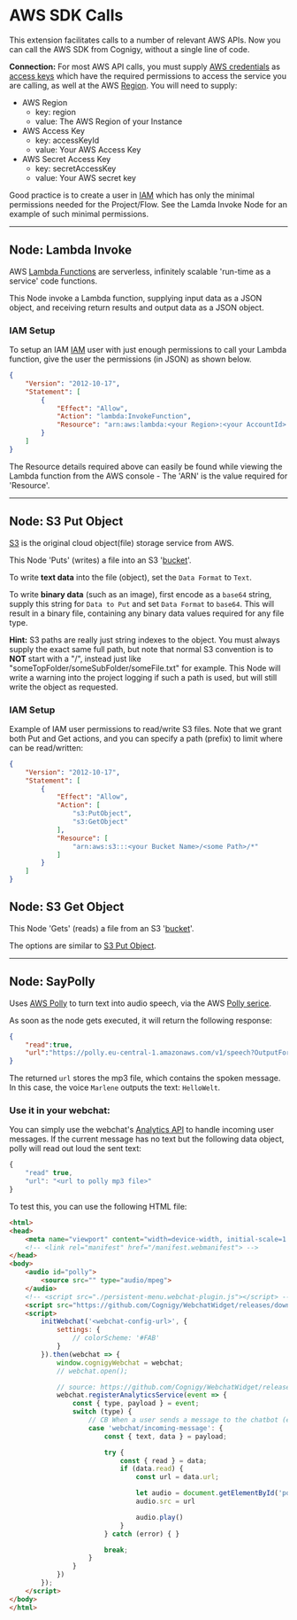 # AWS SDK Calls

This extension facilitates calls to a number of relevant AWS APIs. Now you can call the AWS SDK from Cognigy, without a single line of code.

**Connection:**
For most AWS API calls, you must supply [AWS credentials](https://docs.aws.amazon.com/general/latest/gr/aws-security-credentials.html) as [access keys](https://docs.aws.amazon.com/general/latest/gr/aws-access-keys-best-practices.html) which have the required permissions to access the service you are calling, as well at the AWS [Region](https://aws.amazon.com/about-aws/global-infrastructure/regions_az/#Regions).
You will need to supply:
- AWS Region
    - key: region
    - value: The AWS Region of your Instance
- AWS Access Key
    - key: accessKeyId
    - value: Your AWS Access Key
- AWS Secret Access Key
    - key: secretAccessKey
    - value: Your AWS secret key

Good practice is to create a user in [IAM](https://console.aws.amazon.com/iam) which has only the minimal permissions needed for the Project/Flow. See the Lamda Invoke Node for an example of such minimal permissions.

----
## Node: Lambda Invoke
AWS [Lambda Functions](https://aws.amazon.com/lambda) are serverless, infinitely scalable 'run-time as a service' code functions.

This Node invoke a Lambda function, supplying input data as a JSON object, and receiving return results and output data as a JSON object.

### IAM Setup
To setup an IAM [IAM](https://console.aws.amazon.com/iam) user with just enough permissions to call your Lambda function, give the user the permissions (in JSON) as shown below.
```json
{
    "Version": "2012-10-17",
    "Statement": [
        {
            "Effect": "Allow",
            "Action": "lambda:InvokeFunction",
            "Resource": "arn:aws:lambda:<your Region>:<your AccountId>:function:<your Function Name"
        }
    ]
}
```
The Resource details required above can easily be found while viewing the Lambda function from the AWS console - The 'ARN' is the value required for 'Resource'.

----
## Node: S3 Put Object
[S3](https://aws.amazon.com/s3) is the original cloud object(file) storage service from AWS.

This Node 'Puts' (writes) a file into an S3 '[bucket](https://docs.aws.amazon.com/AmazonS3/latest/dev/UsingBucket.html)'.

To write **text data** into the file (object), set the `Data Format` to `Text`.

To write **binary data** (such as an image), first encode as a `base64` string, supply this string for `Data to Put` and set `Data Format` to `base64`. This will result in a binary file, containing any binary data values required for any file type.

**Hint:** S3 paths are really just string indexes to the object. You must always supply the exact same full path, but note that normal S3 convention is to **NOT** start with a "/", instead just like "someTopFolder/someSubFolder/someFile.txt" for example. This Node will write a warning into the project logging if such a path is used, but will still write the object as requested.

### IAM Setup
Example of IAM user permissions to read/write S3 files. Note that we grant both Put and Get actions, and you can specify a path (prefix) to limit where can be read/written:
```json
{
    "Version": "2012-10-17",
    "Statement": [
        {
            "Effect": "Allow",
            "Action": [
                "s3:PutObject",
                "s3:GetObject"
            ],
            "Resource": [
                "arn:aws:s3:::<your Bucket Name>/<some Path>/*"
            ]
        }
    ]
}
```

## Node: S3 Get Object
This Node 'Gets' (reads) a file from an S3 '[bucket](https://docs.aws.amazon.com/AmazonS3/latest/dev/UsingBucket.html)'.

The options are similar to [S3 Put Object](#Node-S3-Put-Object).

----
## Node: SayPolly

Uses [AWS Polly](https://aws.amazon.com/polly/) to turn text into audio speech, via the AWS [Polly serice](https://docs.aws.amazon.com/polly/index.html).

As soon as the node gets executed, it will return the following response: 
```json
{
    "read":true,
    "url":"https://polly.eu-central-1.amazonaws.com/v1/speech?OutputFormat=mp3&SampleRate=8000&Text=HalloWelt&TextType=text&VoiceId=Marlene&X-Amz-Algorithm=AWS4-HMAC-SHA256&X-Amz-Credential=...%2Feu-central-1%2Fpolly%2Faws4_request&X-Amz-Date=20200123T084453Z&X-Amz-Expires=3600&X-Amz-Signature=...&X-Amz-SignedHeaders=host"
}
```
The returned `url` stores the mp3 file, which contains the spoken message. In this case, the voice `Marlene` outputs the text: `HelloWelt`.

### Use it in your webchat:

You can simply use the webchat's [Analytics API](https://github.com/Cognigy/WebchatWidget/blob/feature/6640-improve-webchat-documentation/docs/analytics-api.md) to handle incoming user messages. If the current message has no text but the following data object, polly will read out loud the sent text:
```javascript
{
    "read" true,
    "url": "<url to polly mp3 file>"
}
```
To test this, you can use the following HTML file:
```html
<html>
<head>
    <meta name="viewport" content="width=device-width, initial-scale=1.0">
    <!-- <link rel="manifest" href="/manifest.webmanifest"> -->
</head>
<body>
    <audio id="polly">
        <source src="" type="audio/mpeg">
    </audio>
    <!-- <script src="./persistent-menu.webchat-plugin.js"></script> -->
    <script src="https://github.com/Cognigy/WebchatWidget/releases/download/v2.10.1/webchat.js"></script>
    <script>
        initWebchat('<webchat-config-url>', {
            settings: {
                // colorScheme: '#FAB'
            }
        }).then(webchat => {
            window.cognigyWebchat = webchat;
            // webchat.open();

            // source: https://github.com/Cognigy/WebchatWidget/releases?after=v2.7.0
            webchat.registerAnalyticsService(event => {
                const { type, payload } = event;
                switch (type) {
                    // CB When a user sends a message to the chatbot (either by clicking the “Send” button or by hitting Enter on the keyboard)
                    case 'webchat/incoming-message': {
                        const { text, data } = payload;

                        try {
                            const { read } = data;
                            if (data.read) {
                                const url = data.url;

                                let audio = document.getElementById('polly')
                                audio.src = url

                                audio.play()
                            }
                        } catch (error) { }

                        break;
                    }
                }
            })
        });
    </script>
</body>
</html>
```